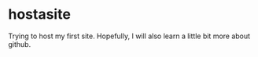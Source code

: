 # hostasite
Trying to host my first site. Hopefully, I will also learn a little bit more about github. 
